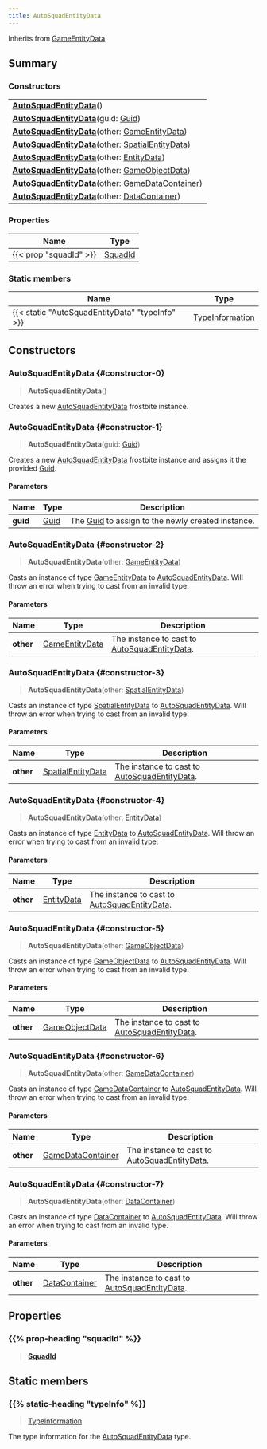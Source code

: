 ```yaml
---
title: AutoSquadEntityData
---
```


Inherits from 
[GameEntityData](/vext/ref/fb/gameentitydata)

## Summary
### Constructors
| |
| ----------- |
| **[AutoSquadEntityData](#constructor-0)**() |
| **[AutoSquadEntityData](#constructor-1)**(guid: [Guid](/vext/ref/shared/class/guid)) |
| **[AutoSquadEntityData](#constructor-2)**(other: [GameEntityData](/vext/ref/fb/gameentitydata)) |
| **[AutoSquadEntityData](#constructor-3)**(other: [SpatialEntityData](/vext/ref/fb/spatialentitydata)) |
| **[AutoSquadEntityData](#constructor-4)**(other: [EntityData](/vext/ref/fb/entitydata)) |
| **[AutoSquadEntityData](#constructor-5)**(other: [GameObjectData](/vext/ref/fb/gameobjectdata)) |
| **[AutoSquadEntityData](#constructor-6)**(other: [GameDataContainer](/vext/ref/fb/gamedatacontainer)) |
| **[AutoSquadEntityData](#constructor-7)**(other: [DataContainer](/vext/ref/shared/class/datacontainer)) |

### Properties
| Name | Type |
| ---- | ---- |
| {{< prop "squadId" >}} | [SquadId](/vext/ref/fb/squadid) |

### Static members
| Name | Type |
| ---- | ---- |
| {{< static "AutoSquadEntityData" "typeInfo" >}} | [TypeInformation](/vext/ref/shared/class/typeinformation) |

## Constructors
### AutoSquadEntityData {#constructor-0}
> **AutoSquadEntityData**()

Creates a new [AutoSquadEntityData](/vext/ref/fb/autosquadentitydata) frostbite instance.

### AutoSquadEntityData {#constructor-1}
> **AutoSquadEntityData**(guid: [Guid](/vext/ref/shared/class/guid))

Creates a new [AutoSquadEntityData](/vext/ref/fb/autosquadentitydata) frostbite instance and assigns it the provided [Guid](/vext/ref/shared/class/guid).

#### Parameters
| Name | Type | Description |
| ---- | ---- | ----------- |
| **guid** | [Guid](/vext/ref/shared/class/guid) | The [Guid](/vext/ref/shared/class/guid) to assign to the newly created instance. |

### AutoSquadEntityData {#constructor-2}
> **AutoSquadEntityData**(other: [GameEntityData](/vext/ref/fb/gameentitydata))

Casts an instance of type [GameEntityData](/vext/ref/fb/gameentitydata) to [AutoSquadEntityData](/vext/ref/fb/autosquadentitydata). Will throw an error when trying to cast from an invalid type.

#### Parameters
| Name | Type | Description |
| ---- | ---- | ----------- |
| **other** | [GameEntityData](/vext/ref/fb/gameentitydata) | The instance to cast to [AutoSquadEntityData](/vext/ref/fb/autosquadentitydata). |

### AutoSquadEntityData {#constructor-3}
> **AutoSquadEntityData**(other: [SpatialEntityData](/vext/ref/fb/spatialentitydata))

Casts an instance of type [SpatialEntityData](/vext/ref/fb/spatialentitydata) to [AutoSquadEntityData](/vext/ref/fb/autosquadentitydata). Will throw an error when trying to cast from an invalid type.

#### Parameters
| Name | Type | Description |
| ---- | ---- | ----------- |
| **other** | [SpatialEntityData](/vext/ref/fb/spatialentitydata) | The instance to cast to [AutoSquadEntityData](/vext/ref/fb/autosquadentitydata). |

### AutoSquadEntityData {#constructor-4}
> **AutoSquadEntityData**(other: [EntityData](/vext/ref/fb/entitydata))

Casts an instance of type [EntityData](/vext/ref/fb/entitydata) to [AutoSquadEntityData](/vext/ref/fb/autosquadentitydata). Will throw an error when trying to cast from an invalid type.

#### Parameters
| Name | Type | Description |
| ---- | ---- | ----------- |
| **other** | [EntityData](/vext/ref/fb/entitydata) | The instance to cast to [AutoSquadEntityData](/vext/ref/fb/autosquadentitydata). |

### AutoSquadEntityData {#constructor-5}
> **AutoSquadEntityData**(other: [GameObjectData](/vext/ref/fb/gameobjectdata))

Casts an instance of type [GameObjectData](/vext/ref/fb/gameobjectdata) to [AutoSquadEntityData](/vext/ref/fb/autosquadentitydata). Will throw an error when trying to cast from an invalid type.

#### Parameters
| Name | Type | Description |
| ---- | ---- | ----------- |
| **other** | [GameObjectData](/vext/ref/fb/gameobjectdata) | The instance to cast to [AutoSquadEntityData](/vext/ref/fb/autosquadentitydata). |

### AutoSquadEntityData {#constructor-6}
> **AutoSquadEntityData**(other: [GameDataContainer](/vext/ref/fb/gamedatacontainer))

Casts an instance of type [GameDataContainer](/vext/ref/fb/gamedatacontainer) to [AutoSquadEntityData](/vext/ref/fb/autosquadentitydata). Will throw an error when trying to cast from an invalid type.

#### Parameters
| Name | Type | Description |
| ---- | ---- | ----------- |
| **other** | [GameDataContainer](/vext/ref/fb/gamedatacontainer) | The instance to cast to [AutoSquadEntityData](/vext/ref/fb/autosquadentitydata). |

### AutoSquadEntityData {#constructor-7}
> **AutoSquadEntityData**(other: [DataContainer](/vext/ref/shared/class/datacontainer))

Casts an instance of type [DataContainer](/vext/ref/shared/class/datacontainer) to [AutoSquadEntityData](/vext/ref/fb/autosquadentitydata). Will throw an error when trying to cast from an invalid type.

#### Parameters
| Name | Type | Description |
| ---- | ---- | ----------- |
| **other** | [DataContainer](/vext/ref/shared/class/datacontainer) | The instance to cast to [AutoSquadEntityData](/vext/ref/fb/autosquadentitydata). |

## Properties
### {{% prop-heading "squadId" %}}
> **[SquadId](/vext/ref/fb/squadid)**

## Static members
### {{% static-heading "typeInfo" %}}
> [TypeInformation](/vext/ref/shared/class/typeinformation)

The type information for the [AutoSquadEntityData](/vext/ref/fb/autosquadentitydata) type.

